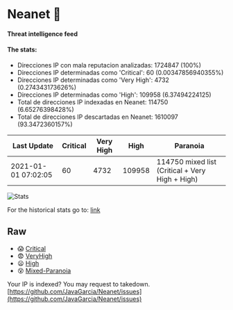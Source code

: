 # Neanet :hocho:
#### Threat intelligence feed
#### The stats:

- Direcciones IP con mala reputacion analizadas: 1724847 (100%)
- Direcciones IP determinadas como 'Critical':  60 (0.00347856940355%)
- Direcciones IP determinadas como 'Very High':  4732 (0.274343173626%)
- Direcciones IP determinadas como 'High':  109958 (6.37494224125)
- Total de direcciones IP indexadas en Neanet:  114750 (6.65276398428%)
- Total de direcciones IP descartadas en Neanet:  1610097 (93.3472360157%)

| Last Update | Critical | Very High | High | Paranoia |
| --- | --- | --- | --- | --- |
| 2021-01-01 07:02:05 | 60 | 4732 | 109958 | 114750 mixed list (Critical + Very High + High)|

![Stats](https://docs.google.com/spreadsheets/d/e/2PACX-1vSnaNMIXVabIpDJjufMlzH7poXnshF3mgd8Is1g9ytUEzVsP5my4Trn8f-xkoLLQ38xpL3HtmUexLo6/pubchart?oid=501124687&format=image)

For the historical stats go to: [link](/stats.csv)
## Raw
- :scream: [Critical](https://raw.githubusercontent.com/JavaGarcia/Neanet/master/blacklists/neanet_critical.txt)
- :fearful: [VeryHigh](https://raw.githubusercontent.com/JavaGarcia/Neanet/master/blacklists/neanet_veryHigh.txtt)
- :frowning: [High](https://raw.githubusercontent.com/JavaGarcia/Neanet/master/blacklists/neanet_high.txt)
- :dizzy_face: [Mixed-Paranoia](https://raw.githubusercontent.com/JavaGarcia/Neanet/master/blacklists/neanet_all.txt)


Your IP is indexed? You may request to takedown. [https://github.com/JavaGarcia/Neanet/issues](https://github.com/JavaGarcia/Neanet/issues)






















































































































































































































































































































































































































































































































































































































































































































































































































































































































































































































































































































































































































































































































































































































































































































































































































































































































































































































































































































































































































































































































































































































































































































































































































































































































































































































































































































































































































































































































































































































































































































































































































































































































